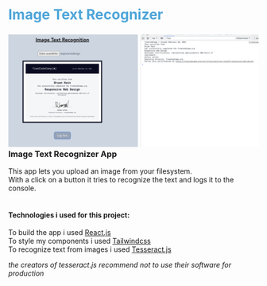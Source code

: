 # <span style="color: #4EA5D9">Image Text Recognizer</span>

### ![Image Text Recognizer App!](/public/markdown-image.png) Image Text Recognizer App

This app lets you upload an image from your filesystem.  
With a click on a button it tries to recognize the text and logs it to the console.
<br>
<br>

#### Technologies i used for this project:

<pr>To build the app i used [React.js](https://reactjs.org/)  
To style my components i used [Tailwindcss](https://tailwindui.com/)  
To recognize text from images i used [Tesseract.js](https://github.com/naptha/tesseract.js)

</p>

_the creators of tesseract.js recommend not to use their software for production_
